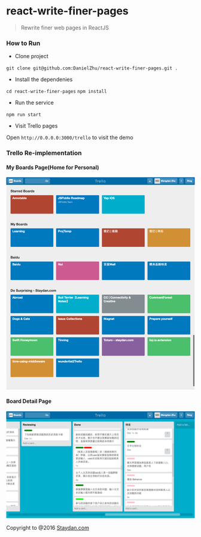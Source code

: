 # react-write-finer-pages

> Rewrite finer web pages in ReactJS

### How to Run

- Clone project

`git clone git@github.com:DanielZhu/react-write-finer-pages.git .`

- Install the dependenies

`cd react-write-finer-pages`
`npm install`

- Run the service

`npm run start`

- Visit Trello pages

Open `http://0.0.0.0:3000/trello` to visit the demo

### Trello Re-implementation

#### My Boards Page(Home for Personal)

<img width="680px" src="previews/trello/myboards.png">

#### Board Detail Page

<img width="680px" src="previews/trello/board_detail.png">


Copyright to @2016 [Staydan.com](http://staydan.com)
